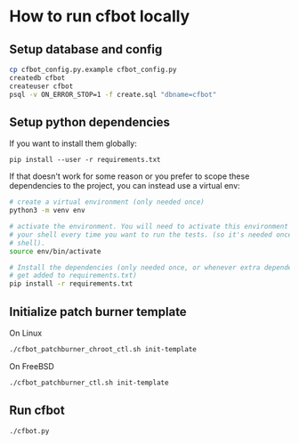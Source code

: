 # How to run cfbot locally

## Setup database and config

```bash
cp cfbot_config.py.example cfbot_config.py
createdb cfbot
createuser cfbot
psql -v ON_ERROR_STOP=1 -f create.sql "dbname=cfbot"
```

## Setup python dependencies

If you want to install them globally:
```
pip install --user -r requirements.txt
```

If that doesn't work for some reason or you prefer to scope these dependencies
to the project, you can instead use a virtual env:

```bash
# create a virtual environment (only needed once)
python3 -m venv env

# activate the environment. You will need to activate this environment in
# your shell every time you want to run the tests. (so it's needed once per
# shell).
source env/bin/activate

# Install the dependencies (only needed once, or whenever extra dependencies
# get added to requirements.txt)
pip install -r requirements.txt
```

## Initialize patch burner template

On Linux

```bash
./cfbot_patchburner_chroot_ctl.sh init-template
```

On FreeBSD
```bash
./cfbot_patchburner_ctl.sh init-template
```

## Run cfbot

```bash
./cfbot.py
```
